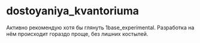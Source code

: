 # dostoyaniya_kvantoriuma

Активно рекомендую хотя бы глянуть 1base_experimental.
Разработка на нём происходит гораздо проще, без лишних костылей.
